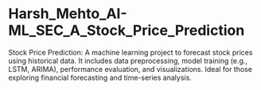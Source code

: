 # Harsh_Mehto_AI-ML_SEC_A_Stock_Price_Prediction
Stock Price Prediction: A machine learning project to forecast stock prices using historical data. It includes data preprocessing, model training (e.g., LSTM, ARIMA), performance evaluation, and visualizations. Ideal for those exploring financial forecasting and time-series analysis.

